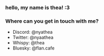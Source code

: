 ### hello, my name is thea! :3

### Where can you get in touch with me?
* Discord: @nyathea
* Twitter: @nyaathea
* Whispy: @thea
* Bluesky: @flan.cafe
